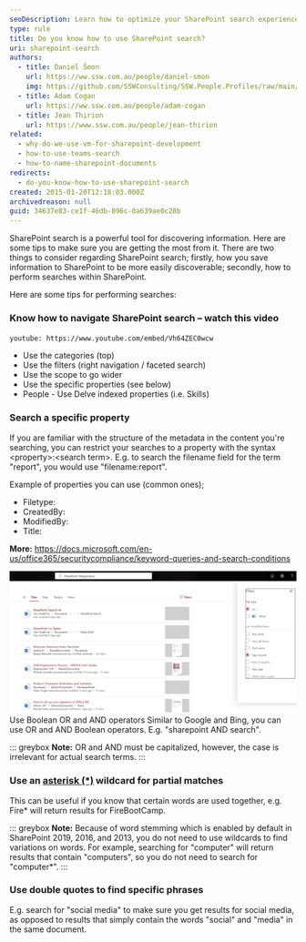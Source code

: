 ```yaml
---
seoDescription: Learn how to optimize your SharePoint search experience with expert tips on using categories, filters, and advanced operators for better results
type: rule
title: Do you know how to use SharePoint search?
uri: sharepoint-search
authors:
  - title: Daniel Šmon
    url: https://ww.ssw.com.au/people/daniel-smon
    img: https://github.com/SSWConsulting/SSW.People.Profiles/raw/main/Daniel-Smon/Images/Daniel-Smon-Profile.jpg
  - title: Adam Cogan
    url: https://ww.ssw.com.au/people/adam-cogan
  - title: Jean Thirion
    url: https://www.ssw.com.au/people/jean-thirion
related:
  - why-do-we-use-vm-for-sharepoint-development
  - how-to-use-teams-search
  - how-to-name-sharepoint-documents
redirects:
  - do-you-know-how-to-use-sharepoint-search
created: 2015-01-20T12:18:03.000Z
archivedreason: null
guid: 34637e83-ce1f-46db-896c-0a639ae0c28b
---
```


SharePoint search is a powerful tool for discovering information. Here are some tips to make sure you are getting the most from it. There are two things to consider regarding SharePoint search; firstly, how you save information to SharePoint to be more easily discoverable; secondly, how to perform searches within SharePoint.

Here are some tips for performing searches:

### Know how to navigate SharePoint search – watch this video

`youtube: https://www.youtube.com/embed/Vh64ZEC0wcw`

<!--endintro-->

- Use the categories (top)
- Use the filters (right navigation / faceted search)
- Use the scope to go wider
- Use the specific properties (see below)
- People - Use Delve indexed properties (i.e. Skills)

### Search a specific property

If you are familiar with the structure of the metadata in the content you're searching, you can restrict your searches to a property with the syntax &lt;property&gt;:&lt;search term&gt;. E.g. to search the filename field for the term "report", you would use "filename:report".

Example of properties you can use (common ones);

- Filetype:
- CreatedBy:
- ModifiedBy:
- Title:

**More:** <https://docs.microsoft.com/en-us/office365/securitycompliance/keyword-queries-and-search-conditions>

![Figure: Example of using Filetype: filter](filter-sharepoint-example.png)  
Use Boolean OR and AND operators
Similar to Google and Bing, you can use OR and AND Boolean operators. E.g. "sharepoint AND search".

::: greybox
**Note:** OR and AND must be capitalized, however, the case is irrelevant for actual search terms.
:::

### Use an [asterisk (\*)](http://en.wikipedia.org/wiki/Asterisk) wildcard for partial matches

This can be useful if you know that certain words are used together, e.g. Fire\* will return results for FireBootCamp.

::: greybox
**Note:** Because of word stemming which is enabled by default in SharePoint 2019, 2016, and 2013, you do not need to use wildcards to find variations on words. For example, searching for "computer" will return results that contain "computers", so you do not need to search for "computer\*".
:::

### Use double quotes to find specific phrases

E.g. search for "social media" to make sure you get results for social media, as opposed to results that simply contain the words "social" and "media" in the same document.

